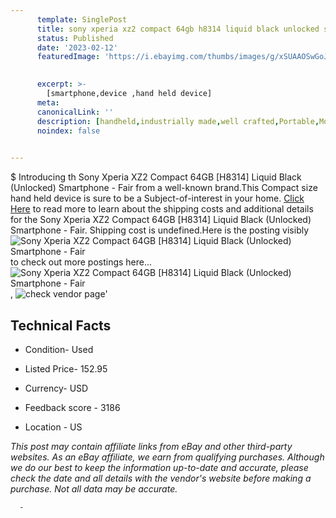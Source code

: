 ```yaml
---
      template: SinglePost
      title: sony xperia xz2 compact 64gb h8314 liquid black unlocked smartphone fair
      status: Published
      date: '2023-02-12'
      featuredImage: 'https://i.ebayimg.com/thumbs/images/g/xSUAAOSwGoJj5U17/s-l225.jpg'
       

      excerpt: >-
        [smartphone,device ,hand held device]
      meta:
      canonicalLink: ''
      description: [handheld,industrially made,well crafted,Portable,Mobile,Compact,Convenient,Lightweight,Maneuverable,Man-portable,Miniature,Carriable,Hand-held,Light,Holdable,Transportable,Mobile device,Pocket-sized,On-the-go,Wireless,Cordless,Compact size,Convenient size, smartphone,device ,hand held device]
      noindex: false
      

---
```

$
      Introducing th Sony Xperia XZ2 Compact 64GB [H8314] Liquid Black (Unlocked) Smartphone - Fair from a well-known brand.This Compact size hand held device is sure to be a Subject-of-interest in your home. [Click Here](https://www.ebay.com/itm/144937963671?hash=item21bef9d097%3Ag%3AxSUAAOSwGoJj5U17&mkevt=1&mkcid=1&mkrid=711-53200-19255-0&campid=%253CePNCampaignId%253E&customid=%253CreferenceId%253E&toolid=10049) to read more to learn about the shipping costs and additional details for the Sony Xperia XZ2 Compact 64GB [H8314] Liquid Black (Unlocked) Smartphone - Fair. Shipping cost is undefined.Here is the posting visibly ![Sony Xperia XZ2 Compact 64GB [H8314] Liquid Black (Unlocked) Smartphone - Fair](https://i.ebayimg.com/thumbs/images/g/xSUAAOSwGoJj5U17/s-l225.jpg) to check out more postings here... ![Sony Xperia XZ2 Compact 64GB [H8314] Liquid Black (Unlocked) Smartphone - Fair](https://i.ebayimg.com/images/g/xSUAAOSwGoJj5U17/s-l1200.jpg), ![check vendor page](https://origin-galleryplus.ebayimg.com/ws/web/144937963671_2_0_1/225x225.jpg,https://origin-galleryplus.ebayimg.com/ws/web/144937963671_3_0_1/225x225.jpg,https://origin-galleryplus.ebayimg.com/ws/web/144937963671_4_0_1/225x225.jpg,https://origin-galleryplus.ebayimg.com/ws/web/144937963671_5_0_1/225x225.jpg,https://origin-galleryplus.ebayimg.com/ws/web/144937963671_6_0_1/225x225.jpg,https://origin-galleryplus.ebayimg.com/ws/web/144937963671_7_0_1/225x225.jpg)'

      

 ## Technical Facts 



     
      

 - Condition- Used 


      

 - Listed Price- 152.95 


      

 - Currency- USD 


      

 - Feedback score - 3186 


      

 - Location - US 


      
      

 *_This post may contain affiliate links from eBay and other third-party websites. As an eBay affiliate, we earn from qualifying purchases. Although we do our best to keep the information up-to-date and accurate, please check the date and all details with the vendor's website before making a purchase. Not all data may be accurate._*




      -
